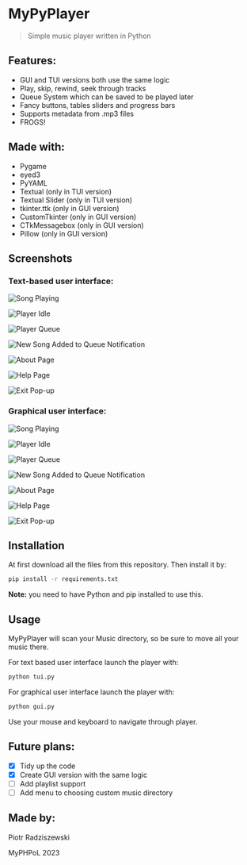 ﻿# MyPyPlayer

> Simple music player written in Python

## Features:

- GUI and TUI versions both use the same logic
- Play, skip, rewind, seek through tracks
- Queue System which can be saved to be played later
- Fancy buttons, tables sliders and progress bars
- Supports metadata from .mp3 files
- FROGS!

## Made with:

- Pygame
- eyed3
- PyYAML
- Textual (only in TUI version)
- Textual Slider (only in TUI version)
- tkinter.ttk (only in GUI version)
- CustomTkinter (only in GUI version)
- CTkMessagebox (only in GUI version)
- Pillow (only in GUI version)

## Screenshots

### Text-based user interface:

![Song Playing](./assets/tui-playing.png "Song Playing")

![Player Idle](./assets/tui-idle.png "Player Idle")

![Player Queue](./assets/tui-queue.png "Player Queue")

![New Song Added to Queue Notification](./assets/tui-notify.png "New Song Added to Queue Notification")

![About Page](./assets/tui-about.png "About Page")

![Help Page](./assets/tui-help.png "Help Page")

![Exit Pop-up](./assets/tui-exit.png "Exit Pop-up")

### Graphical user interface:

![Song Playing](./assets/gui-playing.png "Song Playing")

![Player Idle](./assets/gui-idle.png "Player Idle")

![Player Queue](./assets/gui-queue.png "Player Queue")

![New Song Added to Queue Notification](./assets/gui-notify.png "New Song Added to Queue Notification")

![About Page](./assets/gui-about.png "About Page")

![Help Page](./assets/gui-help.png "Help Page")

![Exit Pop-up](./assets/gui-exit.png "Exit Pop-up")

## Installation

At first download all the files from this repository. Then install it by:
```bash
pip install -r requirements.txt
```
**Note:** you need to have Python and pip installed to use this.

## Usage

MyPyPlayer will scan your Music directory, so be sure to move all your music there.

For text based user interface launch the player with:
```bash
python tui.py
```
For graphical user interface launch the player with:
```bash
python gui.py
```
Use your mouse and keyboard to navigate through player.

## Future plans:

 - [x] Tidy up the code
 - [x] Create GUI version with the same logic
 - [ ] Add playlist support
 - [ ] Add menu to choosing custom music directory

## Made by:
Piotr Radziszewski

MyPHPoL 2023
